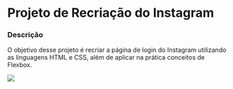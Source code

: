 <h1> Projeto de Recriação do Instagram </h1>
<h3>Descrição</h3>
<p>O objetivo desse projeto é recriar a página de login do Instagram utilizando as linguagens HTML e CSS, além de aplicar na prática conceitos de Flexbox.</p>
<a href="https://juliamartins97.github.io/projeto_instagram/">
    <img src="https://github.com/JuliaMartins97/projeto_instagram/raw/master/img/foto-projeto.jpeg"/></a>
